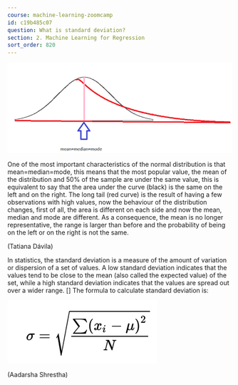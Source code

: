 ```yaml
---
course: machine-learning-zoomcamp
id: c19b485c07
question: What is standard deviation?
section: 2. Machine Learning for Regression
sort_order: 820
---
```


![Image](images/machine-learning-zoomcamp/image_6e82986e.png)

One of the most important characteristics of the normal distribution is that mean=median=mode, this means that the most popular value, the mean of the distribution and 50% of the sample are under the same value, this is equivalent to say that the area under the curve (black) is the same on the left and on the right. The long tail (red curve) is the result of having a few observations with high values, now the behaviour of the distribution changes, first of all, the area is different on each side and now the mean, median and mode are different. As a consequence, the mean is no longer representative, the range is larger than before and the probability of being on the left or on the right is not the same.

(Tatiana Dávila)

In statistics, the standard deviation is a measure of the amount of variation or dispersion of a set of values. A low standard deviation indicates that the values tend to be close to the mean (also called the expected value) of the set, while a high standard deviation indicates that the values are spread out over a wider range. [] The formula to calculate standard deviation is:

![Image](images/machine-learning-zoomcamp/image_88209e28.png)

(Aadarsha Shrestha)

